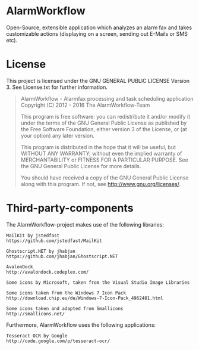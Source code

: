 # AlarmWorkflow

Open-Source, extensible application which analyzes an alarm fax and takes customizable actions (displaying on a screen, sending out E-Mails or SMS etc).

# License

This project is licensed under the GNU GENERAL PUBLIC LICENSE Version 3. See License.txt for further information.

> AlarmWorkflow - Alarmfax processing and task scheduling application
> Copyright (C) 2012 - 2016	The AlarmWorkflow-Team
>
> This program is free software: you can redistribute it and/or modify
> it under the terms of the GNU General Public License as published by
> the Free Software Foundation, either version 3 of the License, or
> (at your option) any later version.
>
> This program is distributed in the hope that it will be useful,
> but WITHOUT ANY WARRANTY; without even the implied warranty of
> MERCHANTABILITY or FITNESS FOR A PARTICULAR PURPOSE.  See the
> GNU General Public License for more details.
>
> You should have received a copy of the GNU General Public License
> along with this program.  If not, see <http://www.gnu.org/licenses/>.

# Third-party-components

The AlarmWorkflow-project makes use of the following libraries:

    MailKit by jstedfast
    https://github.com/jstedfast/MailKit
    
	Ghostscript.NET by jhabjan
	https://github.com/jhabjan/Ghostscript.NET
	
    AvalonDock
    http://avalondock.codeplex.com/
    
    Some icons by Microsoft, taken from the Visual Studio Image Libraries
    
    Some icons taken from the Windows 7 Icon Pack
    http://download.chip.eu/de/Windows-7-Icon-Pack_4962481.html
    
    Some icons taken and adapted from Smallicons 
    http://smallicons.net/

Furthermore, AlarmWorkflow uses the following applications:

    Tesseract OCR by Google
    http://code.google.com/p/tesseract-ocr/
